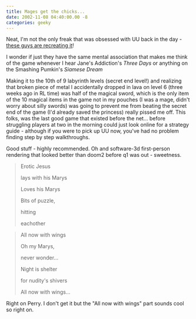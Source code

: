 ```yaml
---
title: Mages get the chicks...
date: 2002-11-08 04:40:00.00 -8
categories: geeky
---
```

Neat, I'm not the only freak that was obsessed with UU back in the day - [these guys are recreating
it](http://uwadv.sourceforge.net/index.php?page=screenshots)!

I wonder if just they have the same mental association that makes me think of the game whenever I hear Jane's Addiction's _Three Days_ or anything on the Smashing Pumkin's _Siamese Dream_

Making it to the 10th of 9 labyrinth levels (secret end level!) and realizing that broken piece of metal I accidentally dropped in lava on level 6 (three weeks ago in RL time) was half of the magical sword, which is the only item of the 10 magical items in the game not in my pouches (I was a mage, didn't worry about silly swords) was going to prevent me from beating the secret end of the game (I'd already saved the princess) really pissed me off. This folks, was the last good game that existed before the net… before struggling players at two in the morning could just look online for a strategy guide - although if you were to pick up UU now, you've had no problem finding step by step walkthroughs.

Good stuff - highly recommended. Oh and software-3d first-person rendering that looked better than doom2 before q1 was out - sweetness.

> Erotic Jesus
>
> lays with his Marys
>
> Loves his Marys
>
> Bits of puzzle,
>
> hitting
>
> eachother
>

> All now with wings
>
> Oh my Marys,
>
> never wonder…
>
> Night is shelter
>
> for nudity's shivers
>
> All now with wings…


Right on Perry. I don't get it but the "All now with wings" part sounds cool so right on.